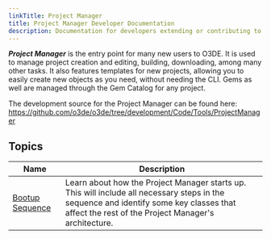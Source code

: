 ```yaml
---
linkTitle: Project Manager
title: Project Manager Developer Documentation
description: Documentation for developers extending or contributing to the Project Manager bundled as part of Open 3D Engine.
---
```


***Project Manager*** is the entry point for many new users to O3DE. It is used to manage project creation and editing, building, downloading, among many other tasks. It also features templates for new projects, allowing you to easily create new objects as you need, without needing the CLI. Gems as well are managed through the Gem Catalog for any project.

The development source for the Project Manager can be found here: https://github.com/o3de/o3de/tree/development/Code/Tools/ProjectManager

## Topics

| Name | Description |
|-|-|
| [Bootup Sequence](./bootup-sequence.md) | Learn about how the Project Manager starts up. This will include all necessary steps in the sequence and identify some key classes that affect the rest of the Project Manager's architecture.|
